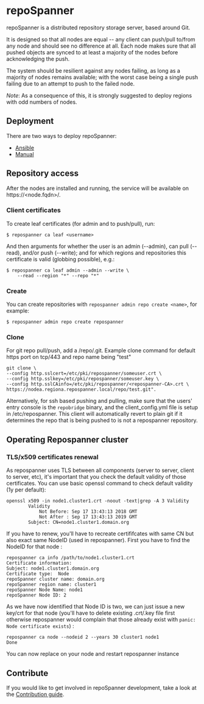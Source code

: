 # repoSpanner

repoSpanner is a distributed repository storage server, based around Git.

It is designed so that all nodes are equal -- any client can push/pull
to/from any node and should see no difference at all.  Each node makes
sure that all pushed objects are synced to at least a majority of the
nodes before acknowledging the push.

The system should be resilient against any nodes failing, as long as a
majority of nodes remains available; with the worst case being a single
push failing due to an attempt to push to the failed node.

*Note*: As a consequence of this, it is strongly suggested to deploy
regions with odd numbers of nodes.


## Deployment

There are two ways to deploy repoSpanner:

* [Ansible](ansible/README.md)
* [Manual](INSTALL.md)


## Repository access

After the nodes are installed and running, the service will be available on https://<node.fqdn>/.


### Client certificates

To create leaf certificates (for admin and to push/pull), run:

    $ repospanner ca leaf <username>

And then arguments for whether the user is an admin (--admin), can pull
(--read), and/or push (--write); and for which regions and repositories
this certificate is valid (globbing possible), e.g.:

    $ repospanner ca leaf admin --admin --write \
        --read --region "*" --repo "*"


### Create

You can create repositories with ```repospanner admin repo create <name>```, for
example:

```
$ repospanner admin repo create repospanner
```

### Clone

For git repo pull/push, add a /repo/<repo-name>.git.
Example clone command for default https port on tcp/443 and repo name being "test"

```
git clone \
--config http.sslcert=/etc/pki/repospanner/someuser.crt \
--config http.sslkey=/etc/pki/repospanner/someuser.key \
--config http.sslCAinfo=/etc/pki/repospanner/<repospanner-CA>.crt \
https://nodea.regiona.repospanner.local/repo/test.git".

```

Alternatively, for ssh based pushing and pulling, make sure that the users'
entry console is the `repobridge` binary, and the client_config.yml file is setup
in /etc/repospanner.
This client will automatically revert to plain git if it determines the repo
that is being pushed to is not a repospanner repository.


## Operating Repospanner cluster
### TLS/x509 certificates renewal
As repospanner uses TLS between all components (server to server, client to server, etc), it's important that you check the default validity of those certificates.
You can use basic openssl command to check default validity (1y per default):
```
openssl x509 -in node1.cluster1.crt -noout -text|grep -A 3 Validity
        Validity
            Not Before: Sep 17 13:43:13 2018 GMT
            Not After : Sep 17 13:43:13 2019 GMT
        Subject: CN=node1.cluster1.domain.org
```

If you have to renew, you'll have to recreate certififcates with same CN but also exact same NodeID (used in repospanner).
First you have to find the NodeID for that node :

```
repospanner ca info /path/to/node1.cluster1.crt 
Certificate information:
Subject: node1.cluster1.domain.org
Certificate type:  Node
repoSpanner cluster name: domain.org
repoSpanner region name: cluster1
repoSpanner Node Name: node1
repoSpanner Node ID: 2
```

As we have now identified that Node ID is two, we can just issue a new key/crt for that node (you'll have to delete existing .crt/.key file first otherwise repospanner would complain that those already exist with ```panic: Node certificate exists```) :

```
repospanner ca node --nodeid 2 --years 30 cluster1 node1
Done

```
You can now replace on your node and restart repospanner instance

## Contribute

If you would like to get involved in repoSpanner development, take a look at the
[Contribution guide](devel/CONTRIBUTE.md).
